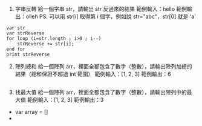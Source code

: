 1. 字串反轉
給一個字串 str，請輸出 str 反過來的結果
範例輸入：hello
範例輸出：olleh
PS. 可以用 str[i] 取得第 i 個字，例如說 str="abc"，str[0] 就是 'a'

```
var str
var strReverse
for loop (i=str.length ; i>0 ; i--)
    strReverse += str[i];
end for
print strReverse

```

2. 陣列總和
給一個陣列 arr，裡面全都包含了數字（整數），請輸出陣列加總的結果（總和保證不超過 int 範圍）
範例輸入：[1, 2, 3]
範例輸出：6


```

```


3. 找最大值
給一個陣列 arr，裡面全都包含了數字（整數），請輸出陣列中的最大值
範例輸入：[1, 2, 3]
範例輸出：3

- var array = [] 
- 

```
```